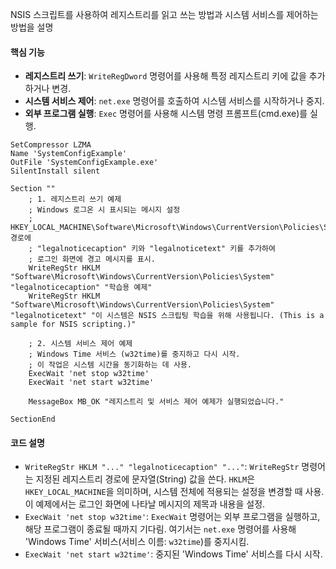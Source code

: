 NSIS 스크립트를 사용하여 레지스트리를 읽고 쓰는 방법과 시스템 서비스를 제어하는 방법을 설명

#### 핵심 기능
- **레지스트리 쓰기**: `WriteRegDword` 명령어를 사용해 특정 레지스트리 키에 값을 추가하거나 변경.
- **시스템 서비스 제어**: `net.exe` 명령어를 호출하여 시스템 서비스를 시작하거나 중지.
- **외부 프로그램 실행**: `Exec` 명령어를 사용해 시스템 명령 프롬프트(cmd.exe)를 실행.

```nsis
SetCompressor LZMA
Name 'SystemConfigExample'
OutFile 'SystemConfigExample.exe'
SilentInstall silent

Section ""
    ; 1. 레지스트리 쓰기 예제
    ; Windows 로그온 시 표시되는 메시지 설정
    ; HKEY_LOCAL_MACHINE\Software\Microsoft\Windows\CurrentVersion\Policies\System 경로에
    ; "legalnoticecaption" 키와 "legalnoticetext" 키를 추가하여
    ; 로그인 화면에 경고 메시지를 표시.
    WriteRegStr HKLM "Software\Microsoft\Windows\CurrentVersion\Policies\System" "legalnoticecaption" "학습용 예제"
    WriteRegStr HKLM "Software\Microsoft\Windows\CurrentVersion\Policies\System" "legalnoticetext" "이 시스템은 NSIS 스크립팅 학습을 위해 사용됩니다. (This is a sample for NSIS scripting.)"

    ; 2. 시스템 서비스 제어 예제
    ; Windows Time 서비스 (w32time)를 중지하고 다시 시작.
    ; 이 작업은 시스템 시간을 동기화하는 데 사용.
    ExecWait 'net stop w32time'
    ExecWait 'net start w32time'
    
    MessageBox MB_OK "레지스트리 및 서비스 제어 예제가 실행되었습니다."
    
SectionEnd
```

#### 코드 설명

- `WriteRegStr HKLM "..." "legalnoticecaption" "..."`: `WriteRegStr` 명령어는 지정된 레지스트리 경로에 문자열(String) 값을 쓴다. `HKLM`은 `HKEY_LOCAL_MACHINE`을 의미하며, 시스템 전체에 적용되는 설정을 변경할 때 사용. 이 예제에서는 로그인 화면에 나타날 메시지의 제목과 내용을 설정.
- `ExecWait 'net stop w32time'`: `ExecWait` 명령어는 외부 프로그램을 실행하고, 해당 프로그램이 종료될 때까지 기다림. 여기서는 `net.exe` 명령어를 사용해 'Windows Time' 서비스(서비스 이름: `w32time`)를 중지시킴.
- `ExecWait 'net start w32time'`: 중지된 'Windows Time' 서비스를 다시 시작.
